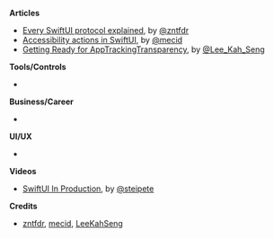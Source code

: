
**Articles**

* [Every SwiftUI protocol explained](https://www.fivestars.blog/articles/swiftui-protocols/), by [@zntfdr](https://twitter.com/zntfdr)
* [Accessibility actions in SwiftUI](https://swiftwithmajid.com/2021/04/15/accessibility-actions-in-swiftui/), by [@mecid](https://twitter.com/mecid)
* [Getting Ready for AppTrackingTransparency](https://swiftsenpai.com/development/get-ready-apptrackingtransparency/), by [@Lee_Kah_Seng](https://twitter.com/Lee_Kah_Seng)

**Tools/Controls**

* 

**Business/Career**

* 

**UI/UX**

* 

**Videos**

* [SwiftUI In Production](https://vimeo.com/536908653), by [@steipete](https://twitter.com/steipete)

**Credits**

* [zntfdr](https://github.com/zntfdr), [mecid](https://github.com/mecid), [LeeKahSeng](https://github.com/LeeKahSeng)
